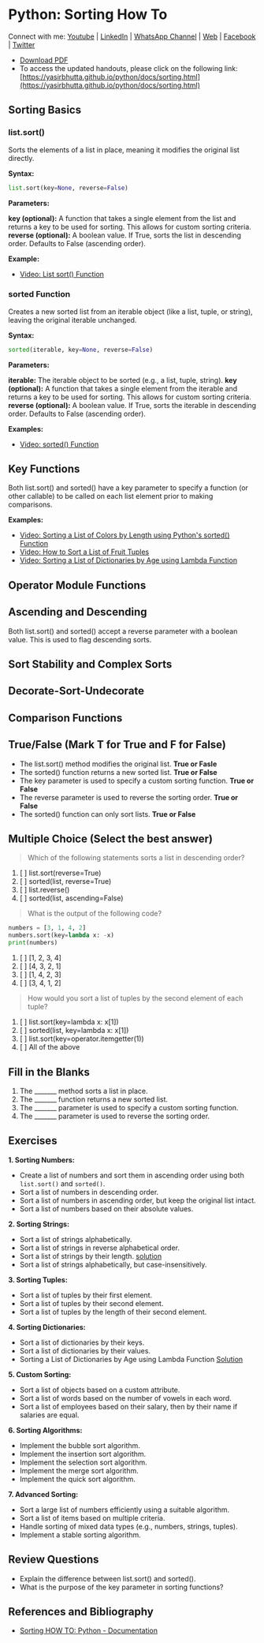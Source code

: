 # Python: Sorting How To

Connect with me: [Youtube](https://www.youtube.com/yasirbhutta) \| [LinkedIn](https://www.linkedin.com/in/yasirbhutta/) \| [WhatsApp Channel](https://whatsapp.com/channel/0029VaC3BC160eBZZSs3CW0c) \| [Web](https://yasirbhutta.github.io/) \| [Facebook](https://www.facebook.com/yasirbhutta786) \| [Twitter](https://twitter.com/yasirbhutta)

- [Download PDF](https://yasirbhutta.github.io/python/docs/sorting.pdf)  
- To access the updated handouts, please click on the following link:
[https://yasirbhutta.github.io/python/docs/sorting.html](https://yasirbhutta.github.io/python/docs/sorting.html)

## Sorting Basics

### list.sort()

Sorts the elements of a list in place, meaning it modifies the original list directly.

**Syntax:**

```python
list.sort(key=None, reverse=False)
```

**Parameters:**

**key (optional):** A function that takes a single element from the list and returns a key to be used for sorting. This allows for custom sorting criteria.
**reverse (optional):** A boolean value. If True, sorts the list in descending order. Defaults to False (ascending order).

**Example:**

- [Video: List sort() Function](https://www.youtube.com/watch?v=qBBEjpyAJcM&list=PLKYRx0Ibk7Vi-CC7ik98qT0VKK0F7ikja&index=48)

### sorted Function

Creates a new sorted list from an iterable object (like a list, tuple, or string), leaving the original iterable unchanged.

**Syntax:**

```python
sorted(iterable, key=None, reverse=False)
```

**Parameters:**

**iterable:** The iterable object to be sorted (e.g., a list, tuple, string).
**key (optional):** A function that takes a single element from the iterable and returns a key to be used for sorting. This allows for custom sorting criteria.
**reverse (optional):** A boolean value. If True, sorts the iterable in descending order. Defaults to False (ascending order).

**Examples:**

- [Video: sorted() Function](https://www.youtube.com/watch?v=Ic58XdR9TS0&list=PLKYRx0Ibk7Vi-CC7ik98qT0VKK0F7ikja&index=55)


## Key Functions

Both list.sort() and sorted() have a key parameter to specify a function (or other callable) to be called on each list element prior to making comparisons.

**Examples:**

- [Video: Sorting a List of Colors by Length using Python's sorted() Function](https://www.youtube.com/watch?v=gt1YbVzwxXQ&list=PLKYRx0Ibk7Vi-CC7ik98qT0VKK0F7ikja&index=54)
- [Video: How to Sort a List of Fruit Tuples](https://www.youtube.com/watch?v=mtN5WCXzXyo&list=PLKYRx0Ibk7Vi-CC7ik98qT0VKK0F7ikja&index=53)
- [Video: Sorting a List of Dictionaries by Age using Lambda Function](https://www.youtube.com/watch?v=dRNiLVkPtRg&list=PLKYRx0Ibk7Vi-CC7ik98qT0VKK0F7ikja&index=52)

## Operator Module Functions

## Ascending and Descending

Both list.sort() and sorted() accept a reverse parameter with a boolean value. This is used to flag descending sorts. 

## Sort Stability and Complex Sorts

## Decorate-Sort-Undecorate

## Comparison Functions

## True/False (Mark T for True and F for False)

- The list.sort() method modifies the original list. **True or Fasle**
- The sorted() function returns a new sorted list. **True or False**
- The key parameter is used to specify a custom sorting function. **True or False**
- The reverse parameter is used to reverse the sorting order. **True or False**
- The sorted() function can only sort lists. **True or False**

## Multiple Choice (Select the best answer)

> Which of the following statements sorts a list in descending order?

1. [ ] list.sort(reverse=True)
2. [ ] sorted(list, reverse=True)
3. [ ] list.reverse()
4. [ ] sorted(list, ascending=False)

> What is the output of the following code?

```python
numbers = [3, 1, 4, 2]
numbers.sort(key=lambda x: -x)
print(numbers)
```
1. [ ] [1, 2, 3, 4]
2. [ ] [4, 3, 2, 1]
3. [ ] [1, 4, 2, 3]
4. [ ] [3, 4, 1, 2]

> How would you sort a list of tuples by the second element of each tuple?

1. [ ] list.sort(key=lambda x: x[1])
2. [ ] sorted(list, key=lambda x: x[1])
3. [ ] list.sort(key=operator.itemgetter(1))
4. [ ] All of the above

## Fill in the Blanks

1. The _______ method sorts a list in place.
2. The _______ function returns a new sorted list.
3. The _______ parameter is used to specify a custom sorting function.
4. The _______ parameter is used to reverse the sorting order.
   
## Exercises

**1. Sorting Numbers:**

- Create a list of numbers and sort them in ascending order using both `list.sort()` and `sorted()`.
- Sort a list of numbers in descending order.
- Sort a list of numbers in ascending order, but keep the original list intact.
- Sort a list of numbers based on their absolute values.

**2. Sorting Strings:**

- Sort a list of strings alphabetically.
- Sort a list of strings in reverse alphabetical order.
- Sort a list of strings by their length. [solution](https://www.youtube.com/watch?v=gt1YbVzwxXQ&list=PLKYRx0Ibk7Vi-CC7ik98qT0VKK0F7ikja&index=54)
- Sort a list of strings alphabetically, but case-insensitively.

**3. Sorting Tuples:**

- Sort a list of tuples by their first element.
- Sort a list of tuples by their second element.
- Sort a list of tuples by the length of their second element.

**4. Sorting Dictionaries:**

- Sort a list of dictionaries by their keys.
- Sort a list of dictionaries by their values.
- Sorting a List of Dictionaries by Age using Lambda Function [Solution](https://youtu.be/dRNiLVkPtRg?si=K-HgUPBIcZ9XNaYh)

**5. Custom Sorting:**

- Sort a list of objects based on a custom attribute.
- Sort a list of words based on the number of vowels in each word.
- Sort a list of employees based on their salary, then by their name if salaries are equal.

**6. Sorting Algorithms:**

- Implement the bubble sort algorithm.
- Implement the insertion sort algorithm.
- Implement the selection sort algorithm.
- Implement the merge sort algorithm.
- Implement the quick sort algorithm.

**7. Advanced Sorting:**

- Sort a large list of numbers efficiently using a suitable algorithm.
- Sort a list of items based on multiple criteria.
- Handle sorting of mixed data types (e.g., numbers, strings, tuples).
- Implement a stable sorting algorithm.

## Review Questions

- Explain the difference between list.sort() and sorted().
- What is the purpose of the key parameter in sorting functions?

## References and Bibliography

- [Sorting HOW TO: Python - Documentation](https://docs.python.org/3/howto/sorting.html)